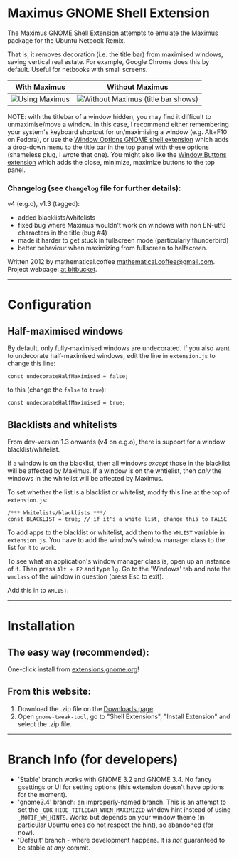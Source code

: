 # Maximus GNOME Shell Extension

The Maximus GNOME Shell Extension attempts to emulate the [Maximus](https://launchpad.net/maximus) package for the Ubuntu Netbook Remix.

That is, it removes decoration (i.e. the title bar) from maximised windows, saving vertical real estate. For example, Google Chrome does this by default.
Useful for netbooks with small screens.

| With Maximus  | Without Maximus |
|:-----:|:-----:|
| ![Using Maximus](http://cdn.bitbucket.org/mathematicalcoffee/maximus-gnome-shell-extension/downloads/maximus.png) | ![Without Maximus (title bar shows)](http://cdn.bitbucket.org/mathematicalcoffee/maximus-gnome-shell-extension/downloads/no-maximus.png) |

NOTE: with the titlebar of a window hidden, you may find it difficult to unmaximise/move a window.
In this case, I recommend either remembering your system's keyboard shortcut for un/maximising a window (e.g. Alt+F10 on Fedora), or use the [Window Options GNOME shell extension](https://bitbucket.org/mathematicalcoffee/window-options-gnome-shell-extension) which adds a drop-down menu to the title bar in the top panel with these options (shameless plug, I wrote that one). You might also like the [Window Buttons extension](https://github.com/biox/Gnome-Shell-Window-Buttons-Extension) which adds the close, minimize, maximize buttons to the top panel.

### Changelog (see `Changelog` file for further details):
v4 (e.g.o), v1.3 (tagged):

* added blacklists/whitelists
* fixed bug where Maximus wouldn't work on windows with non EN-utf8 characters in the title (bug #4)
* made it harder to get stuck in fullscreen mode (particularly thunderbird)
* better behaviour when maximizing from fullscreen to halfscreen.

Written 2012 by mathematical.coffee [mathematical.coffee@gmail.com](mailto:mathematical.coffee@gmail.com?subject=maximus%20question).   
Project webpage: [at  bitbucket](https://bitbucket.org/mathematicalcoffee/maximus-gnome-shell-extension).

---
# Configuration

## Half-maximised windows
By default, only fully-maximised windows are undecorated.
If you also want to undecorate half-maximised windows, edit the line in `extension.js` to change this line:

    const undecorateHalfMaximised = false;

to this (change the `false` to `true`):

    const undecorateHalfMaximised = true;

## Blacklists and whitelists
From dev-version 1.3 onwards (v4 on e.g.o), there is support for a window blacklist/whitelist.

If a window is on the blacklist, then all windows *except* those in the blacklist will be affected by Maximus.
If a window is on the whtielist, then *only* the windows in the whitelist will be affected by Maximus.

To set whether the list is a blacklist or whitelist, modify this line at the top of `extension.js`:

    /*** Whitelists/blacklists ***/
    const BLACKLIST = true; // if it's a white list, change this to FALSE

To add apps to the blacklist or whitelist, add them to the `WMLIST` variable in `extension.js`.
You have to add the window's window manager class to the list for it to work.

To see what an application's window manager class is, open up an instance of it.
Then press `Alt + F2` and type `lg`. Go to the 'Windows' tab and note the `wmclass` of the window in question (press Esc to exit).

Add this in to `WMLIST`.

---

# Installation

## The easy way (recommended):
One-click install from [extensions.gnome.org](https://extensions.gnome.org/extension/354/maximus/)!

## From this website:
1. Download the .zip file on the [Downloads page](https://bitbucket.org/mathematicalcoffee/maximus-gnome-shell-extension/downloads).
2. Open `gnome-tweak-tool`, go to "Shell Extensions", "Install Extension" and select the .zip file.

---

# Branch Info (for developers)

* 'Stable' branch works with GNOME 3.2 and GNOME 3.4. No fancy gsettings or UI for setting options (this extension doesn't have options for the moment).
* 'gnome3.4' branch: an improperly-named branch. This is an attempt to set the `_GDK_HIDE_TITLEBAR_WHEN_MAXIMIZED` window hint instead of using `_MOTIF_WM_HINTS`.
Works but depends on your window theme (in particular Ubuntu ones do not respect the hint), so abandoned (for now).
* 'Default' branch - where development happens. It is *not* guaranteed to be stable at *any* commit.
